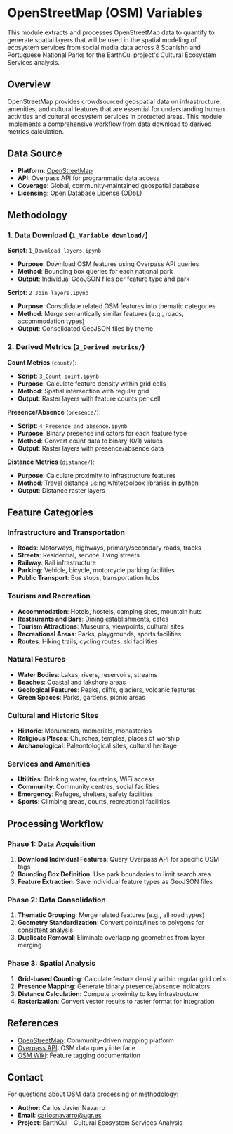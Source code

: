 # OpenStreetMap (OSM) Variables

This module extracts and processes OpenStreetMap data to quantify to generate spatial layers that will be used in the spatial modeling of ecosystem services from social media data across 8 Spanishn and Portuguese National Parks for the EarthCul project's Cultural Ecosystem Services analysis.

## Overview

OpenStreetMap provides crowdsourced geospatial data on infrastructure, amenities, and cultural features that are essential for understanding human activities and cultural ecosystem services in protected areas. This module implements a comprehensive workflow from data download to derived metrics calculation.

## Data Source

- **Platform**: [OpenStreetMap](https://www.openstreetmap.org/)
- **API**: Overpass API for programmatic data access
- **Coverage**: Global, community-maintained geospatial database
- **Licensing**: Open Database License (ODbL)

## Methodology

### 1. Data Download (`1_Variable download/`)

**Script**: `1_Download layers.ipynb`
- **Purpose**: Download OSM features using Overpass API queries
- **Method**: Bounding box queries for each national park
- **Output**: Individual GeoJSON files per feature type and park

**Script**: `2_Join layers.ipynb`
- **Purpose**: Consolidate related OSM features into thematic categories
- **Method**: Merge semantically similar features (e.g., roads, accommodation types)
- **Output**: Consolidated GeoJSON files by theme

### 2. Derived Metrics (`2_Derived metrics/`)

**Count Metrics** (`count/`):
- **Script**: `3_Count point.ipynb`
- **Purpose**: Calculate feature density within grid cells
- **Method**: Spatial intersection with regular grid
- **Output**: Raster layers with feature counts per cell

**Presence/Absence** (`presence/`):
- **Script**: `4_Presence and absence.ipynb`
- **Purpose**: Binary presence indicators for each feature type
- **Method**: Convert count data to binary (0/1) values
- **Output**: Raster layers with presence/absence data

**Distance Metrics** (`distance/`):
- **Purpose**: Calculate proximity to infrastructure features
- **Method**: Travel distance using whitetoolbox libraries in python
- **Output**: Distance raster layers


## Feature Categories

### Infrastructure and Transportation
- **Roads**: Motorways, highways, primary/secondary roads, tracks
- **Streets**: Residential, service, living streets
- **Railway**: Rail infrastructure
- **Parking**: Vehicle, bicycle, motorcycle parking facilities
- **Public Transport**: Bus stops, transportation hubs

### Tourism and Recreation
- **Accommodation**: Hotels, hostels, camping sites, mountain huts
- **Restaurants and Bars**: Dining establishments, cafes
- **Tourism Attractions**: Museums, viewpoints, cultural sites
- **Recreational Areas**: Parks, playgrounds, sports facilities
- **Routes**: Hiking trails, cycling routes, ski facilities

### Natural Features
- **Water Bodies**: Lakes, rivers, reservoirs, streams
- **Beaches**: Coastal and lakshore areas
- **Geological Features**: Peaks, cliffs, glaciers, volcanic features
- **Green Spaces**: Parks, gardens, picnic areas

### Cultural and Historic Sites
- **Historic**: Monuments, memorials, monasteries
- **Religious Places**: Churches, temples, places of worship
- **Archaeological**: Paleontological sites, cultural heritage

### Services and Amenities
- **Utilities**: Drinking water, fountains, WiFi access
- **Community**: Community centres, social facilities
- **Emergency**: Refuges, shelters, safety facilities
- **Sports**: Climbing areas, courts, recreational facilities

## Processing Workflow

### Phase 1: Data Acquisition
1. **Download Individual Features**: Query Overpass API for specific OSM tags
2. **Bounding Box Definition**: Use park boundaries to limit search area
3. **Feature Extraction**: Save individual feature types as GeoJSON files

### Phase 2: Data Consolidation  
1. **Thematic Grouping**: Merge related features (e.g., all road types)
2. **Geometry Standardization**: Convert points/lines to polygons for consistent analysis
3. **Duplicate Removal**: Eliminate overlapping geometries from layer merging

### Phase 3: Spatial Analysis
1. **Grid-based Counting**: Calculate feature density within regular grid cells
2. **Presence Mapping**: Generate binary presence/absence indicators
3. **Distance Calculation**: Compute proximity to key infrastructure
4. **Rasterization**: Convert vector results to raster format for integration



## References

- [OpenStreetMap](https://www.openstreetmap.org/): Community-driven mapping platform
- [Overpass API](https://overpass-api.de/): OSM data query interface
- [OSM Wiki](https://wiki.openstreetmap.org/): Feature tagging documentation

## Contact

For questions about OSM data processing or methodology:
- **Author**: Carlos Javier Navarro
- **Email**: carlosnavarro@ugr.es
- **Project**: EarthCul - Cultural Ecosystem Services Analysis